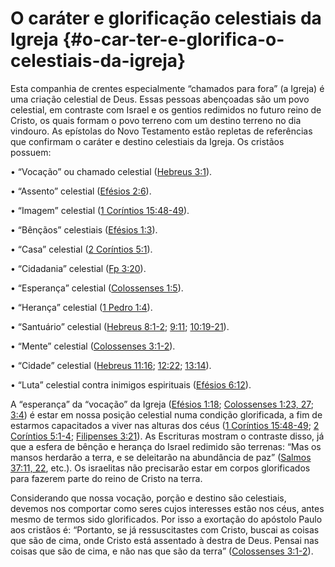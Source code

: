 # O caráter e glorificação celestiais da Igreja {#o-car-ter-e-glorifica-o-celestiais-da-igreja}

Esta companhia de crentes especialmente “chamados para fora” (a Igreja) é uma criação celestial de Deus. Essas pessoas abençoadas são um povo celestial, em contraste com Israel e os gentios redimidos no futuro reino de Cristo, os quais formam o povo terreno com um destino terreno no dia vindouro. As epístolas do Novo Testamento estão repletas de referências que confirmam o caráter e destino celestiais da Igreja. Os cristãos possuem:

• “Vocação” ou chamado celestial ([Hebreus 3:1](http://bibliaonline.com.br/acf/hb/3/1)).

• “Assento” celestial ([Efésios 2:6](http://bibliaonline.com.br/acf/ef/2/6)).

• “Imagem” celestial ([1 Coríntios 15:48-49](http://bibliaonline.com.br/acf/1co/15/48-49)).

• “Bênçãos” celestiais ([Efésios 1:3](http://bibliaonline.com.br/acf/ef/1/3)).

• “Casa” celestial ([2 Coríntios 5:1](http://bibliaonline.com.br/acf/2co/5/1)).

• “Cidadania” celestial ([Fp 3:20](http://bibliaonline.com.br/acf/fp/3/20)).

• “Esperança” celestial ([Colossenses 1:5](http://bibliaonline.com.br/acf/cl/1/5)).

• “Herança” celestial ([1 Pedro 1:4](http://bibliaonline.com.br/acf/1pe/1/4)).

• “Santuário” celestial ([Hebreus 8:1-2](http://bibliaonline.com.br/acf/hb/8/1-2); [9:11](http://bibliaonline.com.br/acf/hb/9/11); [10:19-21](http://bibliaonline.com.br/acf/hb/10/19-21)).

• “Mente” celestial ([Colossenses 3:1-2](http://bibliaonline.com.br/acf/cl/3/1-2)).

• “Cidade” celestial ([Hebreus 11:16](http://bibliaonline.com.br/acf/hb/11/16); [12:22](http://bibliaonline.com.br/acf/hb/12/22); [13:14](http://bibliaonline.com.br/acf/hb/13/14)).

• “Luta” celestial contra inimigos espirituais ([Efésios 6:12](http://bibliaonline.com.br/acf/ef/6/12)).

A “esperança” da “vocação” da Igreja ([Efésios 1:18](http://bibliaonline.com.br/acf/ef/1/18); [Colossenses 1:23, 27](http://bibliaonline.com.br/acf/cl/1/23,27); [3:4](http://bibliaonline.com.br/acf/cl/3/4)) é estar em nossa posição celestial numa condição glorificada, a fim de estarmos capacitados a viver nas alturas dos céus ([1 Coríntios 15:48-49](http://bibliaonline.com.br/acf/1co/15/48-49); [2 Coríntios 5:1-4](http://bibliaonline.com.br/acf/2co/5/1-4); [Filipenses 3:21](http://bibliaonline.com.br/acf/fp/3/21)). As Escrituras mostram o contraste disso, já que a esfera de bênção e herança do Israel redimido são terrenas: “Mas os mansos herdarão a terra, e se deleitarão na abundância de paz” ([Salmos 37:11, 22](http://bibliaonline.com.br/acf/sl/37/11,22), etc.). Os israelitas não precisarão estar em corpos glorificados para fazerem parte do reino de Cristo na terra.

Considerando que nossa vocação, porção e destino são celestiais, devemos nos comportar como seres cujos interesses estão nos céus, antes mesmo de termos sido glorificados. Por isso a exortação do apóstolo Paulo aos cristãos é: “Portanto, se já ressuscitastes com Cristo, buscai as coisas que são de cima, onde Cristo está assentado à destra de Deus. Pensai nas coisas que são de cima, e não nas que são da terra” ([Colossenses 3:1-2](http://bibliaonline.com.br/acf/cl/3/1-2)).